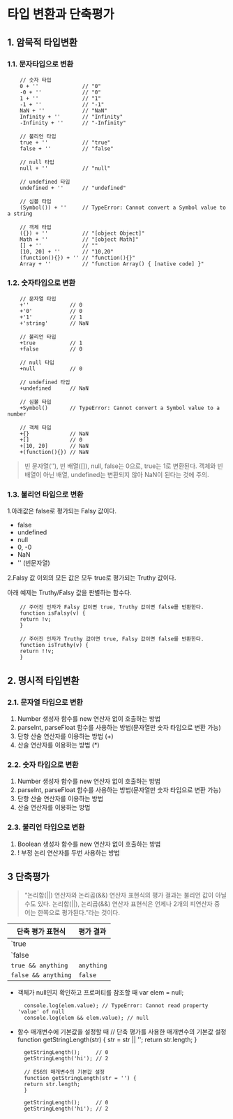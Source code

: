 # **타입 변환과 단축평가**
## **1.** 암묵적 타입변환
### 1.1. 문자타입으로 변환
        // 숫자 타입
        0 + ''              // "0"
        -0 + ''             // "0"
        1 + ''              // "1"
        -1 + ''             // "-1"
        NaN + ''            // "NaN"
        Infinity + ''       // "Infinity"
        -Infinity + ''      // "-Infinity"

        // 불리언 타입
        true + ''           // "true"
        false + ''          // "false"

        // null 타입
        null + ''           // "null"

        // undefined 타입
        undefined + ''      // "undefined"

        // 심볼 타입
        (Symbol()) + ''     // TypeError: Cannot convert a Symbol value to a string

        // 객체 타입
        ({}) + ''           // "[object Object]"
        Math + ''           // "[object Math]"
        [] + ''             // ""
        [10, 20] + ''       // "10,20"
        (function(){}) + '' // "function(){}"
        Array + ''          // "function Array() { [native code] }"
### 1.2. 숫자타입으로 변환
        // 문자열 타입
        +''             // 0
        +'0'            // 0
        +'1'            // 1
        +'string'       // NaN

        // 불리언 타입
        +true           // 1
        +false          // 0

        // null 타입
        +null           // 0

        // undefined 타입
        +undefined      // NaN

        // 심볼 타입
        +Symbol()       // TypeError: Cannot convert a Symbol value to a number

        // 객체 타입
        +{}             // NaN
        +[]             // 0
        +[10, 20]       // NaN
        +(function(){}) // NaN
> 빈 문자열(‘’), 빈 배열([]), null, false는 0으로, true는 1로 변환된다. 객체와 빈 배열이 아닌 배열, undefined는 변환되지 않아 NaN이 된다는 것에 주의.
### 1.3. 불리언 타입으로 변환
1.아래값은 false로 평가되는 Falsy 값이다.

- false
- undefined
- null
- 0, -0
- NaN
- '' (빈문자열)

2.Falsy 값 이외의 모든 값은 모두 true로 평가되는 Truthy 값이다.

아래 예제는 Truthy/Falsy 값을 판별하는 함수다.
       
        // 주어진 인자가 Falsy 값이면 true, Truthy 값이면 false를 반환한다.
        function isFalsy(v) {
        return !v;
        }

        // 주어진 인자가 Truthy 값이면 true, Falsy 값이면 false를 반환한다.
        function isTruthy(v) {
        return !!v;
        }
## **2.** 명시적 타입변환
### **2.1.** 문자열 타입으로 변환
1. Number 생성자 함수를 new 연산자 없이 호출하는 방법
1. parseInt, parseFloat 함수를 사용하는 방법(문자열만 숫자 타입으로 변환 가능)
1. 단항 산술 연산자를 이용하는 방법 (+)
1. 산술 연산자를 이용하는 방법 (*)
### **2.2.**  숫자 타입으로 변환
1. Number 생성자 함수를 new 연산자 없이 호출하는 방법
1. parseInt, parseFloat 함수를 사용하는 방법(문자열만 숫자 타입으로 변환 가능)
1. 단항 산술 연산자를 이용하는 방법
1. 산술 연산자를 이용하는 방법
### **2.3.** 불리언 타입으로 변환
1. Boolean 생성자 함수를 new 연산자 없이 호출하는 방법
1. ! 부정 논리 연산자를 두번 사용하는 방법
## **3** 단축평가
>  “논리합(||) 연산자와 논리곱(&&) 연산자 표현식의 평가 결과는 불리언 값이 아닐 수도 있다. 논리합(||), 논리곱(&&) 연산자 표현식은 언제나 2개의 피연산자 중 어는 한쪽으로 평가된다.”라는 것이다.

| 단축 평가 표현식 | 평가 결과 |
---|:---
`true || anything`| `true`
`false || anything`|`anything`
`true && anything`|	`anything`
`false && anything`	|`false`
- 객체가 null인지 확인하고 프로퍼티를 참조할 때
        var elem = null;

        console.log(elem.value); // TypeError: Cannot read property 'value' of null
        console.log(elem && elem.value); // null
- 함수 매개변수에 기본값을 설정할 때
        // 단축 평가를 사용한 매개변수의 기본값 설정
        function getStringLength(str) {
        str = str || '';
        return str.length;
        }

        getStringLength();     // 0
        getStringLength('hi'); // 2

        // ES6의 매개변수의 기본값 설정
        function getStringLength(str = '') {
        return str.length;
        }

        getStringLength();     // 0
        getStringLength('hi'); // 2
